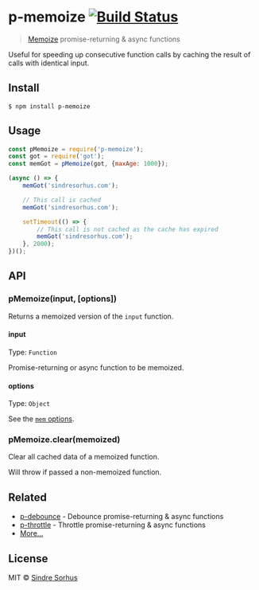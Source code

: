 # p-memoize [![Build Status](https://travis-ci.org/sindresorhus/p-memoize.svg?branch=master)](https://travis-ci.org/sindresorhus/p-memoize)

> [Memoize](https://en.wikipedia.org/wiki/Memoization) promise-returning & async functions

Useful for speeding up consecutive function calls by caching the result of calls with identical input.


## Install

```
$ npm install p-memoize
```


## Usage

```js
const pMemoize = require('p-memoize');
const got = require('got');
const memGot = pMemoize(got, {maxAge: 1000});

(async () => {
	memGot('sindresorhus.com');

	// This call is cached
	memGot('sindresorhus.com');

	setTimeout(() => {
		// This call is not cached as the cache has expired
		memGot('sindresorhus.com');
	}, 2000);
})();
```


## API

### pMemoize(input, [options])

Returns a memoized version of the `input` function.

#### input

Type: `Function`

Promise-returning or async function to be memoized.

#### options

Type: `Object`

See the [`mem` options](https://github.com/sindresorhus/mem#options).

### pMemoize.clear(memoized)

Clear all cached data of a memoized function.

Will throw if passed a non-memoized function.


## Related

- [p-debounce](https://github.com/sindresorhus/p-debounce) - Debounce promise-returning & async functions
- [p-throttle](https://github.com/sindresorhus/p-throttle) - Throttle promise-returning & async functions
- [More…](https://github.com/sindresorhus/promise-fun)


## License

MIT © [Sindre Sorhus](https://sindresorhus.com)
